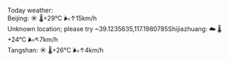 Today weather:  
Beijing: ☀️   🌡️+29°C 🌬️↑15km/h  
Unknown location; please try ~39.1235635,117.1980785Shijiazhuang: ☁️   🌡️+24°C 🌬️↖7km/h  
Tangshan: ☀️   🌡️+26°C 🌬️↑4km/h  
